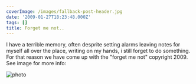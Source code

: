 ```yaml
---
coverImage: /images/fallback-post-header.jpg
date: '2009-01-27T18:23:48.000Z'
tags: []
title: Forget me not..
---
```


I have a terrible memory, often desprite setting alarms leaving notes for myself all over the place, writing on my hands, i still forget to do something. For that reason we have come up with the "forget me not" copyright 2009\. See image for more info:

<!-- more -->

![photo](https://mikecann.co.uk/wp-content/uploads/2009/01/photo.jpg "photo")
